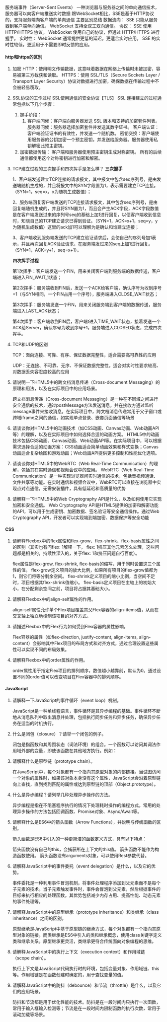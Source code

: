 服务端事件（Server-Sent Events）
一种浏览器与服务器之间的单向通信技术，服务器可以向客户端推送实时数据
跟WebSocket相比，SSE是基于HTTP协议的，支持服务端向客户端的单向通信
主要区别总结
数据流向：
SSE 只能从服务器到客户端单向通信。
WebSocket 支持全双工双向通信。
协议：
SSE 使用 HTTP/HTTPS 协议。
WebSocket 使用自己的协议，但通过 HTTP/HTTPS 进行握手。
实时性：
WebSocket 通常提供更低的延迟，更适合实时应用。
SSE 的实时性较低，更适用于不需要即时反馈的应用。

####  http和https的区别
1. 加密
   HTTP：使用明文传输数据，这意味着数据在网络上传输时未被加密，容易被第三方截获和读取。
   HTTPS：使用 SSL/TLS（Secure Sockets Layer / Transport Layer Security）协议对数据进行加密，确保数据在传输过程中不会被轻易窃取。

2. SSL协议的工作过程
SSL使用通信的安全协议【TLS】
SSL 连接建立的过程通常包括以下几个步骤：

   1. 握手阶段：
      1. 客户端问候：客户端向服务器发送 SSL 版本和支持的加密套件列表。
        服务器问候：服务器选择加密套件并发送其数字证书。
        客户端认证：客户端验证证书的有效性，并发送一个随机数。
        密钥交换：客户端使用服务器的公钥加密一个预主密钥，并发送给服务器。服务器使用私钥解密此预主密钥。
   2. 加密数据传输：
    客户端和服务器使用预主密钥生成对称密钥。
    所有的后续通信都使用这个对称密钥进行加密和解密。
3. TCP建立过程的三次握手和四次挥手是怎么样？
   **三次握手**

    1、客户端发送建立TCP连接的请求报文，其中报文中包含seq序列号，是由发送端随机生成的，并且将报文中的SYN字段置为1，表示需要建立TCP连接。（SYN=1，seq=x，x为随机生成数值）；

    2、服务端回复客户端发送的TCP连接请求报文，其中包含seq序列号，是由回复端随机生成的，并且将SYN置为1，而且会产生ACK字段，ACK字段数值是在客户端发送过来的序列号seq的基础上加1进行回复，以便客户端收到信息时，知晓自己的TCP建立请求已得到验证。（SYN=1，ACK=x+1，seq=y，y为随机生成数值）这里的ack加1可以理解为是确认和谁建立连接；

    3、客户端收到服务端发送的TCP建立验证请求后，会使自己的序列号加1表示，并且再次回复ACK验证请求，在服务端发过来的seq上加1进行回复。（SYN=1，ACK=y+1，seq=x+1）。
  
    **四次挥手过程**
    
    第1次挥手：客户端发送一个FIN，用来关闭客户端到服务端的数据传送，客户端进入FIN_WAIT_1状态；

    第2次挥手：服务端收到FIN后，发送一个ACK给客户端，确认序号为收到序号+1（与SYN相同，一个FIN占用一个序号），服务端进入CLOSE_WAIT状态；

    第3次挥手：服务端发送一个FIN，用来关闭服务端到客户端的数据传送，服务端进入LAST_ACK状态；

    第4次挥手：客户端收到FIN后，客户端t进入TIME_WAIT状态，接着发送一个ACK给Server，确认序号为收到序号+1，服务端进入CLOSED状态，完成四次挥手。
4. TCP和UDP的区别
  
    TCP：面向连接、可靠、有序、保证数据完整性，适合需要高可靠性的应用
  
    UDP：无连接、不可靠、无序、不保证数据完整性，适合对实时性要求较高、对数据丢失容忍度较高的应用

5. 请说明一下HTML5中的跨文档消息传递（Cross-document Messaging）的原理和用法，以及在实际项目中的应用场景。

    跨文档消息传递（Cross-document Messaging）是一种在不同域之间进行安全通信的技术，通过postMessage方法发送消息，并在接收方通过监听message事件来接收消息。在实际项目中，跨文档消息传递常用于父子窗口或跨域iframe之间的通信，如实现单点登录、嵌套页面通信等场景

6. 请谈谈你对HTML5中的动画技术（如CSS动画、Canvas动画、Web动画API等）的理解，以及在实际项目中如何选择合适的动画方案。
    HTML5中的动画技术包括CSS动画、Canvas动画、Web动画API等。在实际项目中，可以根据需求选择合适的动画方案：CSS动画适合简单动画效果和样式变换；Canvas动画适合复杂绘图和游戏动画；Web动画API提供更多控制和性能优化选项。


7. 请谈谈你对HTML5中的WebRTC（Web Real-Time Communication）的理解，包括其在实时通信和视频会议中的应用。
    WebRTC（Web Real-Time Communication）是一种实现浏览器间实时通信的技术，包括音视频通话、文件共享等功能。在实时通信和视频会议中，WebRTC可以直接在浏览器中实现点对点通信，无需安装插件，具有低延迟和高质量的优势

8. 请解释一下HTML5中的Web Cryptography API是什么，以及如何使用它实现加密和安全通信。
    Web Cryptography API是HTML5提供的加密和解密功能的API，可以用于生成密钥、加密数据、签名验证等安全通信操作。通过Web Cryptography API，开发者可以实现端到端加密、数据保护等安全功能

#### CSS
1. 请解释Flexbox中的flex属性和flex-grow、flex-shrink、flex-basis属性之间的区别（其实也有问flex: 1解释一下， flex: 1挤压其他元素怎么处理，这些问题都是相关的，持续性深入的，关于flex: 1和挤压问题自行百度）。


    flex属性是flex-grow, flex-shrink, flex-basis的缩写，用于同时设置这三个属性的值。
    flex-grow定义项目的放大比例，如果所有项目的flex-grow值都为1，则它们将等分剩余空间。
    flex-shrink定义项目的缩小比例，当空间不足时，项目根据其flex-shrink值缩小。
    flex-basis定义项目在主轴上的初始大小，在分配剩余空间之前，项目将占据其基础大小。

2. 请解释Flexbox中的align-self属性的作用。
    
    align-self属性允许单个Flex项目覆盖其父Flex容器的align-items值，从而在交叉轴上独立地控制该项目的对齐方式。


3. 请描述Flexbox中的Flex行为如何受到Flex容器的属性影响。

    Flex容器的属性（如flex-direction, justify-content, align-items, align-content）会影响其中Flex项目的布局方式和对齐方式，通过合理设置这些属性可以实现不同的布局效果。

4. 请解释Flexbox中的order属性的作用。
    
    order属性用于指定Flex项目的排列顺序，数值越小越靠前，默认为0。通过设置不同的order值可以改变项目在Flex容器中的排列顺序。

#### JavaScript
1. 请解释一下JavaScript的事件循环（event loop）机制。

    JavaScript是一种单线程语言，事件循环是其异步编程的基础。事件循环不断地从消息队列中取出消息并处理，包括执行同步任务和异步任务，确保异步任务在适当的时机执行。

2. 什么是闭包（closure）？请举一个闭包的例子。

    闭包是指函数和其周围状态（词法环境）的组合。一个函数可以访问其词法作用域外部的变量，即使该函数在其他地方执行。例如：

3. 请解释什么是原型链（prototype chain）。

    在JavaScript中，每个对象都有一个指向其原型对象的内部链接。当试图访问一个对象的属性时，如果该对象本身没有这个属性，JavaScript会沿着原型链向上查找，直到找到匹配的属性或达到原型链的顶部（Object.prototype）。

4. 什么是异步编程？请列举几种处理异步操作的方法。

    异步编程是指在不阻塞程序执行的情况下处理耗时操作的编程方式。常用的处理异步操作的方法包括回调函数、Promise对象、Async/Await等。


5. 请解释什么是ES6中的箭头函数（Arrow Functions），并说明与传统函数的区别。

    箭头函数是ES6中引入的一种更简洁的函数定义方式，具有以下特点：

    箭头函数没有自己的this，会捕获所在上下文的this值。
    箭头函数不能作为构造函数使用。
    箭头函数没有arguments对象，可以使用Rest参数代替。

6. 请解释JavaScript中的事件委托（event delegation）是什么，以及它的优势。

    事件委托是一种利用事件冒泡机制，将事件处理程序添加到父元素而不是每个子元素的技术。当子元素触发事件时，事件会冒泡到父元素，然后根据事件的目标来执行相应的处理函数。其优势包括减少内存占用、提高性能、动态元素的事件处理等。


7. 请解释JavaScript中的原型继承（prototype inheritance）和类继承（class inheritance）之间的区别。

    原型继承是JavaScript中基于原型链的继承方式，每个对象都有一个指向其原型对象的链接。而类继承是ES6中引入的类和继承概念，使用class关键字定义类和继承关系。原型继承更灵活，类继承更符合传统面向对象编程的思维。


8. 请解释JavaScript中的执行上下文（execution context）和作用域链（scope chain）。

    执行上下文是JavaScript代码执行时的环境，包括变量对象、作用域链、this等。作用域链是在函数创建时确定的，用于查找变量的值。


9. 请解释JavaScript中的防抖（debounce）和节流（throttle）是什么，以及它们的应用场景。


    防抖和节流都是用于优化性能的技术。防抖是在一段时间内只执行一次函数，常用于输入框输入检测等；节流是在一段时间内限制函数的执行次数，常用于滚动加载等场景。
